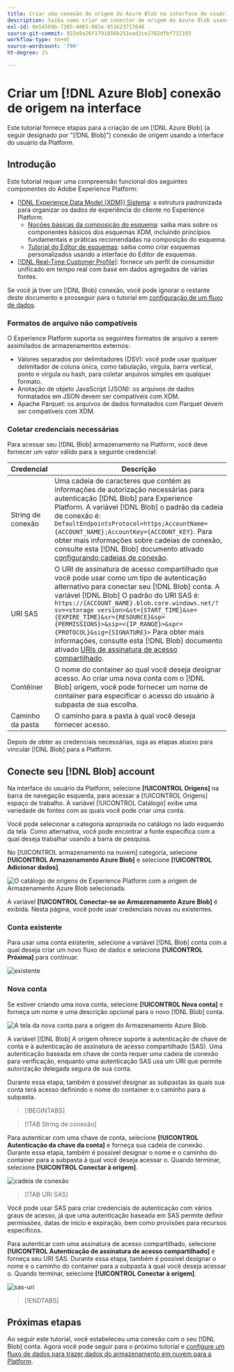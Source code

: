 ```yaml
---
title: Criar uma conexão de origem do Azure Blob na interface do usuário
description: Saiba como criar um conector de origem do Azure Blob usando a interface do usuário da Platform.
exl-id: 0e54569b-7305-4065-981e-951623717648
source-git-commit: 922e9a26f1791056b251ead2ce2702dfbf732193
workflow-type: tm+mt
source-wordcount: '794'
ht-degree: 1%

---
```


# Criar um [!DNL Azure Blob] conexão de origem na interface

Este tutorial fornece etapas para a criação de um [!DNL Azure Blob] (a seguir designado por &quot;[!DNL Blob]&quot;) conexão de origem usando a interface do usuário da Platform.

## Introdução

Este tutorial requer uma compreensão funcional dos seguintes componentes do Adobe Experience Platform:

* [[!DNL Experience Data Model (XDM)] Sistema](../../../../../xdm/home.md): a estrutura padronizada para organizar os dados de experiência do cliente no Experience Platform.
   * [Noções básicas da composição do esquema](../../../../../xdm/schema/composition.md): saiba mais sobre os componentes básicos dos esquemas XDM, incluindo princípios fundamentais e práticas recomendadas na composição do esquema.
   * [Tutorial do Editor de esquemas](../../../../../xdm/tutorials/create-schema-ui.md): saiba como criar esquemas personalizados usando a interface do Editor de esquemas.
* [[!DNL Real-Time Customer Profile]](../../../../../profile/home.md): fornece um perfil de consumidor unificado em tempo real com base em dados agregados de várias fontes.

Se você já tiver um [!DNL Blob] conexão, você pode ignorar o restante deste documento e prosseguir para o tutorial em [configuração de um fluxo de dados](../../dataflow/batch/cloud-storage.md).

### Formatos de arquivo não compatíveis

O Experience Platform suporta os seguintes formatos de arquivo a serem assimilados de armazenamentos externos:

* Valores separados por delimitadores (DSV): você pode usar qualquer delimitador de coluna única, como tabulação, vírgula, barra vertical, ponto e vírgula ou hash, para coletar arquivos simples em qualquer formato.
* Anotação de objeto JavaScript (JSON): os arquivos de dados formatados em JSON devem ser compatíveis com XDM.
* Apache Parquet: os arquivos de dados formatados com Parquet devem ser compatíveis com XDM.

### Coletar credenciais necessárias

Para acessar seu [!DNL Blob] armazenamento na Platform, você deve fornecer um valor válido para a seguinte credencial:

| Credencial | Descrição |
| ---------- | ----------- |
| String de conexão | Uma cadeia de caracteres que contém as informações de autorização necessárias para autenticação [!DNL Blob] para Experience Platform. A variável [!DNL Blob] o padrão da cadeia de conexão é: `DefaultEndpointsProtocol=https;AccountName={ACCOUNT_NAME};AccountKey={ACCOUNT_KEY}`. Para obter mais informações sobre cadeias de conexão, consulte esta [!DNL Blob] documento ativado [configurando cadeias de conexão](https://docs.microsoft.com/en-us/azure/storage/common/storage-configure-connection-string). |
| URI SAS | O URI de assinatura de acesso compartilhado que você pode usar como um tipo de autenticação alternativo para conectar seu [!DNL Blob] conta. A variável [!DNL Blob] O padrão do URI SAS é: `https://{ACCOUNT_NAME}.blob.core.windows.net/?sv=<storage version>&st={START_TIME}&se={EXPIRE_TIME}&sr={RESOURCE}&sp={PERMISSIONS}>&sip=<{IP_RANGE}>&spr={PROTOCOL}&sig={SIGNATURE}>` Para obter mais informações, consulte esta [!DNL Blob] documento ativado [URIs de assinatura de acesso compartilhado](https://docs.microsoft.com/en-us/azure/data-factory/connector-azure-blob-storage#shared-access-signature-authentication). |
| Contêiner | O nome do container ao qual você deseja designar acesso. Ao criar uma nova conta com o [!DNL Blob] origem, você pode fornecer um nome de container para especificar o acesso do usuário à subpasta de sua escolha. |
| Caminho da pasta | O caminho para a pasta à qual você deseja fornecer acesso. |

Depois de obter as credenciais necessárias, siga as etapas abaixo para vincular [!DNL Blob] para a Platform.

## Conecte seu [!DNL Blob] account

Na interface do usuário da Platform, selecione **[!UICONTROL Origens]** na barra de navegação esquerda, para acessar a [!UICONTROL Origens] espaço de trabalho. A variável [!UICONTROL Catálogo] exibe uma variedade de fontes com as quais você pode criar uma conta.

Você pode selecionar a categoria apropriada no catálogo no lado esquerdo da tela. Como alternativa, você pode encontrar a fonte específica com a qual deseja trabalhar usando a barra de pesquisa.

No [!UICONTROL armazenamento na nuvem] categoria, selecione **[!UICONTROL Armazenamento Azure Blob]** e selecione **[!UICONTROL Adicionar dados]**.

![O catálogo de origens de Experience Platform com a origem de Armazenamento Azure Blob selecionada.](../../../../images/tutorials/create/blob/catalog.png)

A variável **[!UICONTROL Conectar-se ao Armazenamento Azure Blob]** é exibida. Nesta página, você pode usar credenciais novas ou existentes.

### Conta existente

Para usar uma conta existente, selecione a variável [!DNL Blob] conta com a qual deseja criar um novo fluxo de dados e selecione **[!UICONTROL Próxima]** para continuar.

![existente](../../../../images/tutorials/create/blob/existing.png)

### Nova conta

Se estiver criando uma nova conta, selecione **[!UICONTROL Nova conta]** e forneça um nome e uma descrição opcional para o novo [!DNL Blob] conta.

![A tela da nova conta para a origem do Armazenamento Azure Blob.](../../../../images/tutorials/create/blob/new.png)

A variável [!DNL Blob] A origem oferece suporte à autenticação de chave de conta e à autenticação de assinatura de acesso compartilhado (SAS). Uma autenticação baseada em chave de conta requer uma cadeia de conexão para verificação, enquanto uma autenticação SAS usa um URI que permite autorização delegada segura de sua conta.

Durante essa etapa, também é possível designar as subpastas às quais sua conta terá acesso definindo o nome do container e o caminho para a subpasta.

>[!BEGINTABS]

>[!TAB String de conexão]

Para autenticar com uma chave de conta, selecione **[!UICONTROL Autenticação da chave da conta]** e forneça sua cadeia de conexão. Durante essa etapa, também é possível designar o nome e o caminho do container para a subpasta à qual você deseja acessar o. Quando terminar, selecione **[!UICONTROL Conectar à origem]**.

![cadeia de conexão](../../../../images/tutorials/create/blob/connectionstring.png)

>[!TAB URI SAS]

Você pode usar SAS para criar credenciais de autenticação com vários graus de acesso, já que uma autenticação baseada em SAS permite definir permissões, datas de início e expiração, bem como provisões para recursos específicos.

Para autenticar com uma assinatura de acesso compartilhado, selecione **[!UICONTROL Autenticação de assinatura de acesso compartilhado]** e forneça seu URI SAS. Durante essa etapa, também é possível designar o nome e o caminho do container para a subpasta à qual você deseja acessar o. Quando terminar, selecione **[!UICONTROL Conectar à origem]**.

![sas-uri](../../../../images/tutorials/create/blob/sas-uri.png)

>[!ENDTABS]

## Próximas etapas

Ao seguir este tutorial, você estabeleceu uma conexão com o seu [!DNL Blob] conta. Agora você pode seguir para o próximo tutorial e [configure um fluxo de dados para trazer dados do armazenamento em nuvem para a Platform](../../dataflow/batch/cloud-storage.md).
